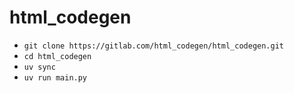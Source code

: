 # html_codegen

- `git clone https://gitlab.com/html_codegen/html_codegen.git`
- `cd html_codegen`
- `uv sync`
- `uv run main.py`
